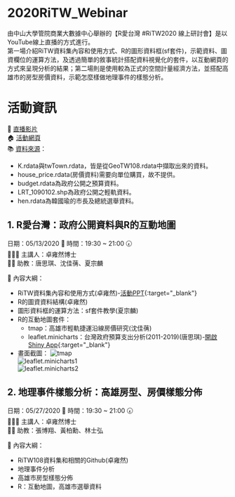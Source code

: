 # 2020RiTW_Webinar
由中山大學管院商業大數據中心舉辦的【R愛台灣 #RiTW2020 線上研討會】是以YouTube線上直播的方式進行。 <br>
第一場介紹RiTW資料集內容和使用方式、R的圖形資料框(sf套件)，示範資料、圖資欄位的運算方法，及透過簡單的敘事統計搭配資料視覺化的套件，以互動網頁的方式來呈現分析的結果；第二場則是使用較為正式的空間計量經濟方法，並搭配高雄市的房型房價資料，示範怎麼樣做地理事件的樣態分析。

# 活動資訊

🎤 [直播影片](https://www.youtube.com/playlist?list=PLvOqBoPSLQJcY8vf_nHyYgdYll5wHUNFu) <br>
🏠 [活動網頁](https://bap.cm.nsysu.edu.tw/?page_id=3637) <br>
📚 [資料來源](https://github.com/gtonychuo/RiTW108)：
+ K.rdata與twTown.rdata，皆是從GeoTW108.rdata中擷取出來的資料。
+ house_price.rdata(房價資料)需要向單位購買，故不提供。
+ budget.rdata為政府公開之預算資料。
+ LRT_1090102.shp為政府公開之輕軌資料。
+ hen.rdata為韓國瑜的市長及總統選舉資料。

## 1. R愛台灣：政府公開資料與R的互動地圖
日期：05/13/2020 📅     時間：19:30 ~ 21:00 🕢 <br>
👨🏻‍🎓 主講人：卓雍然博士 <br>
👩‍🏫 助教：唐思琪、沈佳蒨、夏宗麟 <br>

🎯 內容大綱：
+ RiTW資料集內容和使用方式(卓雍然)-[活動PPT](https://drive.google.com/drive/folders/1AE_uhZWc4j2r1kqxAdU-iQxFor8Qc0F0){:target="_blank"}
+ R的圖資資料結構(卓雍然)
+ 圖形資料框的運算方法：sf套件教學(夏宗麟)
+ R的互動地圖套件：
  + tmap：高雄市輕軌捷運沿線房價研究(沈佳蒨)
  + leaflet.minicharts：台灣政府預算支出分析(2011-2019)(唐思琪)-[開啟Shiny App](https://ritatang.shinyapps.io/twGovExp/){:target="_blank"}
+ 畫面截圖：
![tmap](https://github.com/ritatang242/2020RiTW_Webinar/blob/master/pic/tmap.png)  <br>
![leaflet.minicharts1](https://github.com/ritatang242/2020RiTW_Webinar/blob/master/pic/leaflet_minicharts1.png)  <br>
![leaflet.minicharts2](https://github.com/ritatang242/2020RiTW_Webinar/blob/master/pic/leaflet_minicharts2.png)  <br>

  
## 2. 地理事件樣態分析：高雄房型、房價樣態分佈
日期：05/27/2020 📅     時間：19:30 ~ 21:00 🕢 <br>
👨🏻‍🎓 主講人：卓雍然博士 <br>
👩‍🏫 助教：張博翔、黃柏勳、林士弘 <br>

🎯 內容大綱：
+ RiTW108資料集和相關的Github(卓雍然)
+ 地理事件分析
+ 高雄市房型樣態分佈
+ R：互動地圖，高雄市選舉資料
